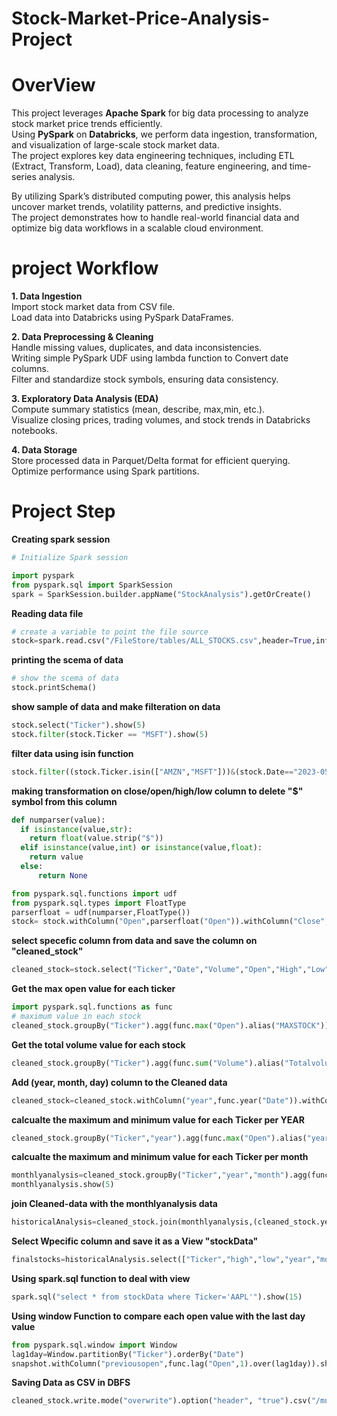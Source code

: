 # Stock-Market-Price-Analysis-Project

# OverView


This project leverages **Apache Spark** for big data processing to analyze stock market price trends efficiently.  
Using **PySpark** on **Databricks**, we perform data ingestion, transformation, and visualization of large-scale stock market data.  
The project explores key data engineering techniques, including ETL (Extract, Transform, Load), data cleaning, feature engineering, and time-series analysis.

By utilizing Spark’s distributed computing power, this analysis helps uncover market trends, volatility patterns, and predictive insights.  
The project demonstrates how to handle real-world financial data and optimize big data workflows in a scalable cloud environment.

# project Workflow  

**1. Data Ingestion**  
Import stock market data from CSV file.  
Load data into Databricks using PySpark DataFrames.  

**2. Data Preprocessing & Cleaning**  
Handle missing values, duplicates, and data inconsistencies.  
Writing simple PySpark UDF using lambda function to Convert date columns.  
Filter and standardize stock symbols, ensuring data consistency.  

**3. Exploratory Data Analysis (EDA)**   
Compute summary statistics (mean, describe, max,min, etc.).    
Visualize closing prices, trading volumes, and stock trends in Databricks notebooks.  

**4. Data Storage**  
Store processed data in Parquet/Delta format for efficient querying.  
Optimize performance using Spark partitions.  


# Project Step

**Creating spark session**

```python
# Initialize Spark session

import pyspark
from pyspark.sql import SparkSession
spark = SparkSession.builder.appName("StockAnalysis").getOrCreate()
```

**Reading data file**

```python
# create a variable to point the file source
stock=spark.read.csv("/FileStore/tables/ALL_STOCKS.csv",header=True,inferSchema=True)
```
**printing the scema of data**

```python
# show the scema of data 
stock.printSchema()
```
**show sample of data and make filteration on data**

```python
stock.select("Ticker").show(5)
stock.filter(stock.Ticker == "MSFT").show(5)
```

**filter data using isin function**

```python
stock.filter((stock.Ticker.isin(["AMZN","MSFT"]))&(stock.Date=="2023-05-31")).show()
```

**making transformation on close/open/high/low column to delete "$" symbol from this column**

```python
def numparser(value):
  if isinstance(value,str):
    return float(value.strip("$"))
  elif isinstance(value,int) or isinstance(value,float):
    return value
  else:
      return None

from pyspark.sql.functions import udf
from pyspark.sql.types import FloatType
parserfloat = udf(numparser,FloatType())
stock= stock.withColumn("Open",parserfloat("Open")).withColumn("Close",parserfloat("Close/Last")).withColumn("High",parserfloat("High")).withColumn("Low",parserfloat("Low"))

```

**select specefic column from data and save the column on "cleaned_stock"**

```python
cleaned_stock=stock.select("Ticker","Date","Volume","Open","High","Low","Close")
 ```


**Get the max open value for each ticker**

```python
import pyspark.sql.functions as func
# maximum value in each stock
cleaned_stock.groupBy("Ticker").agg(func.max("Open").alias("MAXSTOCK")).show()
```

**Get the total volume value for each stock**

```python
cleaned_stock.groupBy("Ticker").agg(func.sum("Volume").alias("Totalvolume")).show()
```

**Add (year, month, day) column to the Cleaned data**

```python
cleaned_stock=cleaned_stock.withColumn("year",func.year("Date")).withColumn("month",func.month("Date")).withColumn("day",func.dayofmonth("Date"))
```

**calcualte the maximum and minimum value for each Ticker per YEAR**

```python
cleaned_stock.groupBy("Ticker","year").agg(func.max("Open").alias("yearlyhigh"),func.min("open").alias("lowyear")).show()
```
**calcualte the maximum and minimum value for each Ticker per month**

```python
monthlyanalysis=cleaned_stock.groupBy("Ticker","year","month").agg(func.max("Open").alias("highmonth"),func.min("open").alias("lowmonth"))
monthlyanalysis.show(5)
```

**join Cleaned-data with the monthlyanalysis data**

```python
historicalAnalysis=cleaned_stock.join(monthlyanalysis,(cleaned_stock.year==monthlyanalysis.year) &(cleaned_stock.month==monthlyanalysis.month)& (cleaned_stock.Ticker==monthlyanalysis.Ticker),how="inner").drop(monthlyanalysis.year,monthlyanalysis.month,monthlyanalysis.Ticker )
```

**Select Wpecific column and save it as a View "stockData"**
```python
finalstocks=historicalAnalysis.select(["Ticker","high","low","year","month","open","close","highmonth","lowmonth","Date"]).createOrReplaceTempView("stockData")
```

**Using spark.sql function to deal with view**

```python
spark.sql("select * from stockData where Ticker='AAPL'").show(15)
```

**Using window Function to compare each open value with the last day value**

```python
from pyspark.sql.window import Window
lag1day=Window.partitionBy("Ticker").orderBy("Date")
snapshot.withColumn("previousopen",func.lag("Open",1).over(lag1day)).show(50)
```

**Saving Data as CSV in DBFS**

```python
cleaned_stock.write.mode("overwrite").option("header", "true").csv("/mnt/data/stock_prices")
```
